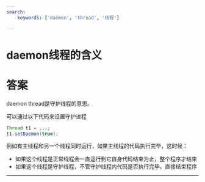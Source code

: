 ```yaml
---
search:
    keywords: ['daemon', 'thread', '线程']

---
```


# daemon线程的含义

# 答案
daemon thread是守护线程的意思。

可以通过以下代码来设置守护进程
```java
Thread t1 = ...;
t1.setDaemon(true);
```

例如有主线程和另一个线程同时运行，如果主线程的代码执行完毕，这时候：
* 如果这个线程是正常线程会一直运行到它自身代码结束为止，整个程序才结束
* 如果这个线程是守护线程，不管守护线程内代码是否执行完毕，直接结束程序

---
